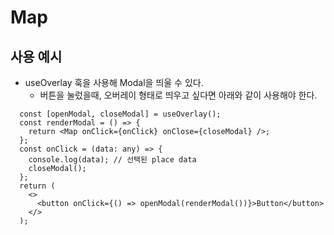 # Map

## 사용 예시
- useOverlay 훅을 사용해 Modal을 띄울 수 있다.
  - 버튼을 눌렀을때, 오버레이 형태로 띄우고 싶다면 아래와 같이 사용해야 한다.
```
  const [openModal, closeModal] = useOverlay();
  const renderModal = () => {
    return <Map onClick={onClick} onClose={closeModal} />;
  };
  const onClick = (data: any) => {
	console.log(data); // 선택된 place data
    closeModal();
  };
  return (
    <>
      <button onClick={() => openModal(renderModal())}>Button</button>
    </>
  );
```
